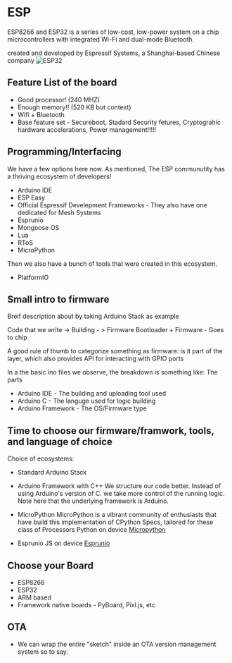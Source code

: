 # ESP
ESP8266 and ESP32 is a series of low-cost, low-power system on a chip microcontrollers with integrated Wi-Fi and dual-mode Bluetooth.

created and developed by Espressif Systems, a Shanghai-based Chinese company
![ESP32](https://www.espressif.com/sites/default/files/modules/esp32-wroom-32-01-s.png)


## Feature List of the board
* Good processor!
(240 MHZ)
* Enough memory!!
(520 KB but context)
* Wifi + Bluetooth
* Base feature set - Secureboot, Stadard Security fetures, Cryptograhic hardware accelerations, Power management!!!!!


## Programming/Interfacing

We have a few options here now. As mentioned, The ESP communutity has a thriving ecosystem of developers!
* Arduino IDE
* ESP Easy
* Official Espressif Develepment Frameworks - They also have one dedicated for Mesh Systems
* Esprunio
* Mongoose OS
* Lua
* RToS
* MicroPython

Then we also have a bunch of tools that were created in this ecosystem.
* PlatformIO


## Small intro to firmware
Breif description about by taking Arduino Stack as example

Code that we write -> Building - > Firmware
Bootloader + Firmware - Goes to chip

A good rule of thumb to categorize something as firmware: is it part of the layer, which also provides API for interacting with GPIO ports

In a the basic ino files we observe, the breakdown is something like:
The parts
* Arduino IDE - The building and uploading tool used 
* Arduino C - The languge used for logic building
* Arduino Framework - The OS/Firmware type

## Time to choose our firmware/framwork, tools, and language of choice
Choice of ecosystems:
* Standard Arduino Stack

* Arduino Framework with C++
We structure our code better. Instead of using Arduino's version of C. we take more control of the running logic.
Note here that the underlying framework is Arduino. 

* MicroPython
MicroPython is a vibrant community of enthusiasts that have build this implementation of CPython Specs, tailored for these class of Processors
Python on device
[Micropython](https://karx.github.io/Micropython)

* Esprunio
JS on device
[Esprunio](https://karx.github.io/Esprunio)


## Choose your Board
* ESP8266
* ESP32
* ARM based
* Framework native boards - PyBoard, Pixl.js, etc


## OTA
* We can wrap the entire "sketch" inside an OTA version management system so to say.
